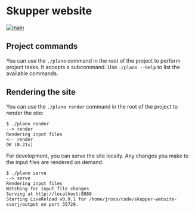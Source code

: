 # Skupper website

[![main](https://github.com/ssorj/skupper-website/workflows/main/badge.svg)](https://github.com/ssorj/skupper-website/actions?query=workflow%3Amain)

## Project commands

You can use the `./plano` command in the root of the project to
perform project tasks.  It accepts a subcommand.  Use `./plano --help`
to list the available commands.

## Rendering the site

You can use the `./plano render` command in the root of the project to
render the site:

```console
$ ./plano render
--> render
Rendering input files
<-- render
OK (0.21s)
```

For development, you can serve the site locally.  Any changes you make
to the input files are rendered on demand.

```console
$ ./plano serve
--> serve
Rendering input files
Watching for input file changes
Serving at http://localhost:8080
Starting LiveReload v0.9.1 for /home/jross/code/skupper-website-ssorj/output on port 35729.
```

<!-- ## Generating the docs -->

<!-- The docs source is in a distinct repo, skupper-docs -->
<!-- It gets imported here and installed  -->
<!-- You must have antora installed -->

<!-- 1 -->
